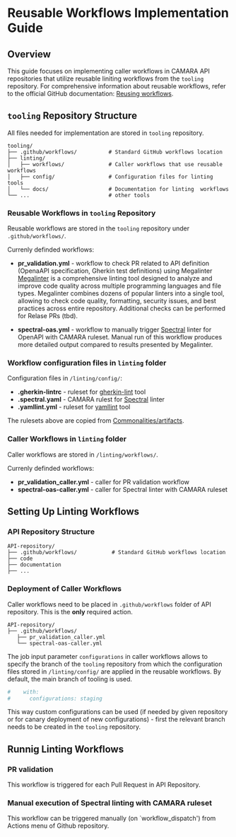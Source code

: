 # Reusable Workflows Implementation Guide

## Overview

This guide focuses on implementing caller workflows in CAMARA API repositories that utilize reusable liniting workflows from the `tooling` repository. 
For comprehensive information about reusable workflows, refer to the official GitHub documentation: [Reusing workflows](https://docs.github.com/en/actions/sharing-automations/reusing-workflows).


## `tooling` Repository Structure

All files needed for implementation are stored in `tooling` repository.
```
tooling/
├── .github/workflows/          # Standard GitHub workflows location
├── linting/
│   ├── workflows/              # Caller workflows that use reusable workflows
│   ├── config/                 # Configuration files for linting tools
│   └── docs/                   # Documentation for linting  workflows
└── ...                         # other tools

```

### Reusable Workflows in `tooling` Repository

Reusable workflows are stored in the `tooling` repository under `.github/workflows/`.

Currenly definded workflows:

- **pr_validation.yml** - workflow to check PR related to API definition (OpenaAPI specification, Gherkin test definitions) using Megalinter
[Megalinter](https://megalinter.io) is a comprehensive linting tool designed to analyze and improve code quality across multiple programming languages and file types.
Megalinter combines dozens of popular linters into a single tool, allowing to check code quality, formatting, security issues, and best practices across entire repository.
Additional checks can be performed for Relase PRs (tbd).

- **spectral-oas.yml** - workflow to manually trigger [Spectral](https://meta.stoplight.io/docs/spectral) linter for OpenAPI with CAMARA ruleset.
Manual run of this workflow produces more detailed output compared to results presented by Megalinter.

### Workflow configuration files in `linting` folder

Configuration files in `/linting/config/`:
- **.gherkin-lintrc** - ruleset for [gherkin-lint](https://github.com/gherkin-lint/gherkin-lint) tool
- **.spectral.yaml** - CAMARA rulest for [Spectral](https://meta.stoplight.io/docs/spectral) linter
- **.yamllint.yml** - ruleset for [yamllint](https://yamllint.readthedocs.io/en/stable/index.html) tool

The rulesets above are copied from [Commonalities/artifacts](https://github.com/camaraproject/Commonalities/tree/main/artifacts/linting_rules).


### Caller Workflows in `linting` folder
Caller workflows are stored in `/linting/workflows/`.

Currenly definded workflows:
- **pr_validation_caller.yml** - caller for PR validation workflow
- **spectral-oas-caller.yml** - caller for Spectral linter with CAMARA ruleset



## Setting Up Linting Workflows

### API Repository Structure

```
API-repository/
├── .github/workflows/           # Standard GitHub workflows location
├── code
├── documentation
├── ...

```

### Deployment of Caller Workflows

Caller workflows need to be placed in `.github/workflows` folder of API repository. This is the **only** required action.

```
API-repository/
├── .github/workflows/
   ├── pr_validation_caller.yml
   └── spectral-oas-caller.yml 
```
    
The job input parameter `configurations` in caller workflows allows to specify the branch of the `tooling` repository from which the configuration files stored in `/linting/config/` are applied in the reusable workflows. 
By default, the main branch of tooling is used.

```yaml
#    with:
#      configurations: staging
```
This way custom configurations can be used (if needed by given repository or for canary deployment of new configurations) - first the relevant branch needs to be created in the `tooling` repository.

## Runnig Linting Workflows

###  PR validation
This workflow is triggered for each Pull Request in API Repository.

### Manual execution of Spectral linting with CAMARA ruleset
This workflow can be triggered manually  (on `workflow_dispatch') from Actions menu of Github repository.
